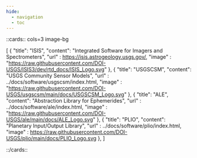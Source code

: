 ```yaml
---
hide:
  - navigation
  - toc
---
```


::cards:: cols=3 image-bg

[
  {
    "title": "ISIS",
    "content": "Integrated Software for Imagers and Spectrometers",
    "url" : https://isis.astrogeology.usgs.gov/,
    "image" : "https://raw.githubusercontent.com/DOI-USGS/ISIS3/dev/rtd_docs/ISIS_Logo.svg"
  }, 
  {
    "title": "USGSCSM",
    "content": "USGS Community Sensor Models",
    "url" : ../docs/software/usgscsm/index.html,
    "image" : "https://raw.githubusercontent.com/DOI-USGS/usgscsm/main/docs/USGSCSM_Logo.svg"
  },
  {
    "title": "ALE",
    "content": "Abstraction Library for Ephemerides",
    "url" : ../docs/software/ale/index.html,
    "image" : "https://raw.githubusercontent.com/DOI-USGS/ale/main/docs/ALE_Logo.svg"
  },
  {
    "title": "PLIO",
    "content": "Planetary Input/Output Library",
    "url" : ../docs/software/plio/index.html,
    "image" : https://raw.githubusercontent.com/DOI-USGS/plio/main/docs/PLIO_Logo.svg
  },
]

::/cards::
